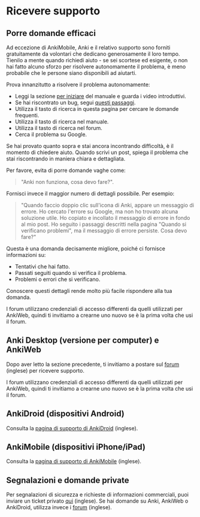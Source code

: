 # Ricevere supporto

## Porre domande efficaci

Ad eccezione di AnkiMobile, Anki e il relativo supporto sono forniti gratuitamente
da volontari che dedicano generosamente il loro tempo. Tienilo a mente
quando richiedi aiuto - se sei scortese ed esigente, o non hai fatto alcuno sforzo
per risolvere autonomamente il problema, è meno probabile
che le persone siano disponibili ad aiutarti.

Prova innanzitutto a risolvere il problema autonomamente:

- Leggi la sezione [per iniziare](./getting-started.md) del manuale e guarda i video introduttivi.
- Se hai riscontrato un bug, segui [questi passaggi](./troubleshooting.md).
- Utilizza il tasto di ricerca in questa pagina per cercare le domande frequenti.
- Utilizza il tasto di ricerca nel manuale.
- Utilizza il tasto di ricerca nel forum.
- Cerca il problema su Google.

Se hai provato quanto sopra e stai ancora incontrando difficoltà, è il momento di chiedere aiuto.
Quando scrivi un post, spiega il problema che stai riscontrando in maniera chiara e dettagliata.

Per favore, evita di porre domande vaghe come:

> "Anki non funziona, cosa devo fare?".

Fornisci invece il maggior numero di dettagli possibile. Per esempio:

> "Quando faccio doppio clic sull'icona di Anki, appare un messaggio di errore.
> Ho cercato l'errore su Google, ma non ho trovato alcuna soluzione utile. Ho copiato
> e incollato il messaggio di errore in fondo al mio post. Ho seguito i passaggi
> descritti nella pagina "Quando si verificano problemi", ma il messaggio di errore persiste.
> Cosa devo fare?"

Questa è una domanda decisamente migliore, poiché ci fornisce informazioni su:

- Tentativi che hai fatto.
- Passati seguiti quando si verifica il problema.
- Problemi o errori che si verificano.

Conoscere questi dettagli rende molto più facile rispondere alla tua domanda.

I forum utilizzano credenziali di accesso differenti da quelli utilizzati per AnkiWeb,
quindi ti invitiamo a crearne uno nuovo se è la prima volta che usi il forum.

## Anki Desktop (versione per computer) e AnkiWeb

Dopo aver letto la sezione precedente, ti invitiamo a postare sul
[forum](https://forums.ankiweb.net) (inglese) per ricevere supporto.

I forum utilizzano credenziali di accesso differenti da quelli utilizzati per AnkiWeb,
quindi ti invitiamo a crearne uno nuovo se è la prima volta che usi il forum.

## AnkiDroid (dispositivi Android)

Consulta la [pagina di supporto di AnkiDroid](https://docs.ankidroid.org/help.html) (inglese).

## AnkiMobile (dispositivi iPhone/iPad)

Consulta la [pagina di supporto di AnkiMobile](https://docs.ankimobile.net/support.html) (inglese).

## Segnalazioni e domande private

Per segnalazioni di sicurezza e richieste di informazioni commerciali,
puoi inviare un ticket privato [qui](https://anki.tenderapp.com/discussions/private) (inglese).
Se hai domande su Anki, AnkiWeb o AnkiDroid, utilizza invece i [forum](https://forums.ankiweb.net) (inglese).
